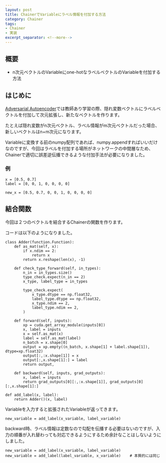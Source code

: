 ```yaml
---
layout: post
title: ChainerでVariableにラベル情報を付加する方法
category: Chainer
tags:
- Chainer
- 実装
excerpt_separator: <!--more-->
---
```


## 概要

- n次元ベクトルのVariableにone-hotなラベルベクトルのVariableを付加する方法

<!--more-->

## はじめに

[Adversarial Autoencoder](/2016/02/22/adversarial-autoencoder/)では教師あり学習の際、隠れ変数ベクトルにラベルベクトルを付加して次元拡張し、新たなベクトルを作ります。

たとえば隠れ変数がn次元ベクトル、ラベル情報がm次元ベクトルだった場合、新しいベクトルはn+m次元になります。

Variableに変換する前のnumpy配列であれば、numpy.appendすればいいだけなのですが、今回はラベルを付加する場所がネットワークの中間層なため、Chainerで適切に誤差逆伝播できるような付加手法が必要になりました。

### 例

```
x = [0.5, 0.7]
label = [0, 0, 1, 0, 0, 0, 0]
```

```
new_x = [0.5, 0.7, 0, 0, 1, 0, 0, 0, 0]
```

## 結合関数

今回は２つのベクトルを結合するChainerの関数を作ります。

コードは以下のようになりました。

```
class Adder(function.Function):
	def as_mat(self, x):
		if x.ndim == 2:
			return x
		return x.reshape(len(x), -1)
		
	def check_type_forward(self, in_types):
		n_in = in_types.size()
		type_check.expect(n_in == 2)
		x_type, label_type = in_types

		type_check.expect(
			x_type.dtype == np.float32,
			label_type.dtype == np.float32,
			x_type.ndim == 2,
			label_type.ndim == 2,
		)

	def forward(self, inputs):
		xp = cuda.get_array_module(inputs[0])
		x, label = inputs
		x = self.as_mat(x)
		label = self.as_mat(label)
		n_batch = x.shape[0]
		output = xp.empty((n_batch, x.shape[1] + label.shape[1]), dtype=xp.float32)
		output[:,:x.shape[1]] = x
		output[:,x.shape[1]:] = label
		return output,

	def backward(self, inputs, grad_outputs):
		x, label = inputs
		return grad_outputs[0][:,:x.shape[1]], grad_outputs[0][:,x.shape[1]:]

def add_label(x, label):
	return Adder()(x, label)
```

Variableを入力すると拡張されたVariableが返ってきます。

```
new_variable = add_label(x_variable, label_variable)
```

backward時、ラベル情報は定数なので勾配を伝播する必要はないのですが、入力の順番が入れ替わっても対応できるようにするため余計なことはしないようにしました。

```
new_variable = add_label(x_variable, label_variable)
new_variable = add_label(label_variable, x_variable)	# 本質的には同じ
```